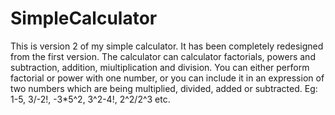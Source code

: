 # SimpleCalculator
This is version 2 of my simple calculator. It has been completely redesigned from the first version.
The calculator can calculator factorials, powers and subtraction, addition, miultiplication and division.
You can either perform factorial or power with one number, or you can include it in an expression of two numbers which are being 
multiplied, divided, added or subtracted.
Eg:
1-5,
3/-2!,
-3*5^2,
3^2-4!,
2^2/2^3 etc.
